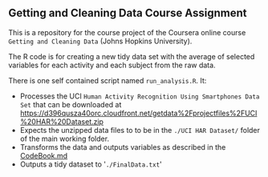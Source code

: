 ## Getting and Cleaning Data Course Assignment

This is a repository for the course project of the Coursera online course `Getting and Cleaning Data` (Johns Hopkins University).

The R code is for creating a new tidy data set with the average of selected variables for each activity and each subject from the raw data.

There is one self contained script named `run_analysis.R`.  It:

* Processes the UCI `Human Activity Recognition Using Smartphones Data Set` that can be downloaded at https://d396qusza40orc.cloudfront.net/getdata%2Fprojectfiles%2FUCI%20HAR%20Dataset.zip
* Expects the unzipped data files to to be in the `./UCI HAR Dataset/` folder of the main working folder.
* Transforms the data and outputs variables as described in the [CodeBook.md](CodeBook.md)
* Outputs a tidy dataset to '`./FinalData.txt`'


